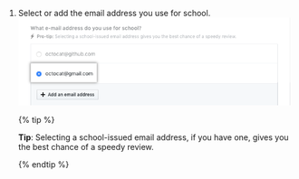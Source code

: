 1. Select or add the email address you use for school.
  ![Select the email address](/assets/images/help/education/select-email-address.png)

    {% tip %}

    **Tip**: Selecting a school-issued email address, if you have one, gives you the best chance of a speedy review.

    {% endtip %}
